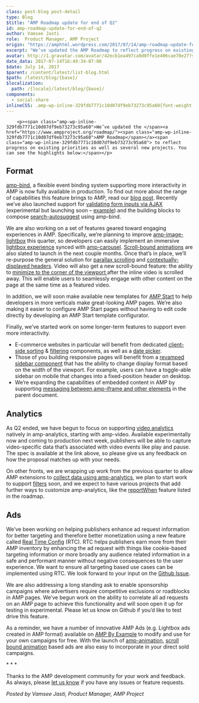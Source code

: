 ```yaml
---
class: post-blog post-detail
type: Blog
$title: "AMP Roadmap update for end of Q2"
id: amp-roadmap-update-for-end-of-q2
author: Vamsee Jasti
role:  Product Manager, AMP Project
origin: "https://amphtml.wordpress.com/2017/07/14/amp-roadmap-update-for-end-of-q2/amp/"
excerpt: "We’ve updated the AMP Roadmap to reflect progress on existing priorities as well as several new projects. You can see the highlights below: Format amp-bind, a flexible event binding system supporting more interactivity in AMP is now fully available in production. To find out more about the range of capabilities this feature brings to AMP, [&#8230;]"
avatar: http://1.gravatar.com/avatar/42ecb1ea497ca9d0ffe1e406cae70e27?s=96&d=identicon&r=G
date_data: 2017-07-14T16:49:34-07:00
$date: July 14, 2017
$parent: /content/latest/list-blog.html
$path: /latest/blog/{base}/
$localization:
  path: /{locale}/latest/blog/{base}/
components:
  - social-share
inlineCSS: .amp-wp-inline-329fdb7771c10d07df9eb73273c95a60{font-weight:400;}.amp-wp-inline-a6ec8840dd8107f0c4f9cbd7d00cece0{text-align:center;}
---
```


<div class="amp-wp-article-content">

		<p><span class="amp-wp-inline-329fdb7771c10d07df9eb73273c95a60">We’ve updated the </span><a href="https://www.ampproject.org/roadmap/"><span class="amp-wp-inline-329fdb7771c10d07df9eb73273c95a60">AMP Roadmap</span></a><span class="amp-wp-inline-329fdb7771c10d07df9eb73273c95a60"> to reflect progress on existing priorities as well as several new projects. You can see the highlights below:</span></p>
<h2><span class="amp-wp-inline-329fdb7771c10d07df9eb73273c95a60">Format</span></h2>
<p><a href="https://www.ampproject.org/docs/reference/components/amp-bind"><span class="amp-wp-inline-329fdb7771c10d07df9eb73273c95a60">amp-bind</span></a><span class="amp-wp-inline-329fdb7771c10d07df9eb73273c95a60">, a flexible event binding system supporting more interactivity in AMP is now fully available in production. To find out more about the range of capabilities this feature brings to AMP, read our </span><a href="https://amphtml.wordpress.com/2017/07/12/amp-bind-brings-flexible-interactivity-to-amp-pages/amp/"><span class="amp-wp-inline-329fdb7771c10d07df9eb73273c95a60">blog post</span></a><span class="amp-wp-inline-329fdb7771c10d07df9eb73273c95a60">. Recently we’ve also launched support for </span><a href="https://www.ampproject.org/docs/reference/components/amp-form#verification-(experimental)"><span class="amp-wp-inline-329fdb7771c10d07df9eb73273c95a60">validating form inputs via AJAX</span></a><span class="amp-wp-inline-329fdb7771c10d07df9eb73273c95a60"> (experimental but launching soon – </span><a href="https://github.com/ampproject/amphtml/blob/fd0cab6ed0b46631a2d4f04de4adb3dc8ffd7162/examples/forms.amp.html"><span class="amp-wp-inline-329fdb7771c10d07df9eb73273c95a60">example</span></a><span class="amp-wp-inline-329fdb7771c10d07df9eb73273c95a60">) and the building blocks to compose </span><a href="https://github.com/ampproject/amphtml/blob/master/examples/autosuggest.amp.html"><span class="amp-wp-inline-329fdb7771c10d07df9eb73273c95a60">search-autosuggest</span></a><span class="amp-wp-inline-329fdb7771c10d07df9eb73273c95a60"> using amp-bind.</span></p>
<p><span class="amp-wp-inline-329fdb7771c10d07df9eb73273c95a60">We are also working on a set of features geared toward engaging experiences in AMP. Specifically, we’re planning to improve </span><a href="https://www.ampproject.org/docs/reference/components/amp-image-lightbox"><span class="amp-wp-inline-329fdb7771c10d07df9eb73273c95a60">amp-image-lightbox</span></a><span class="amp-wp-inline-329fdb7771c10d07df9eb73273c95a60"> this quarter, so developers can easily implement an immersive </span><a href="https://github.com/ampproject/amphtml/issues/4152"><span class="amp-wp-inline-329fdb7771c10d07df9eb73273c95a60">lightbox experience</span></a><span class="amp-wp-inline-329fdb7771c10d07df9eb73273c95a60"> synced with </span><a href="https://www.ampproject.org/docs/reference/components/amp-carousel"><span class="amp-wp-inline-329fdb7771c10d07df9eb73273c95a60">amp-carousel</span></a><span class="amp-wp-inline-329fdb7771c10d07df9eb73273c95a60">. </span><a href="https://github.com/ampproject/amphtml/issues/8411"><span class="amp-wp-inline-329fdb7771c10d07df9eb73273c95a60">Scroll-bound animations</span></a><span class="amp-wp-inline-329fdb7771c10d07df9eb73273c95a60"> are also slated to launch in the next couple months. Once that’s in place, we’ll re-purpose the general solution for </span><a href="https://github.com/ampproject/amphtml/issues/1443"><span class="amp-wp-inline-329fdb7771c10d07df9eb73273c95a60">parallax scrolling</span></a><span class="amp-wp-inline-329fdb7771c10d07df9eb73273c95a60"> and </span><a href="https://github.com/ampproject/amphtml/issues/8268"><span class="amp-wp-inline-329fdb7771c10d07df9eb73273c95a60">contextually-displayed headers</span></a><span class="amp-wp-inline-329fdb7771c10d07df9eb73273c95a60">. Video will also get a new scroll-bound feature: the ability to </span><a href="https://github.com/ampproject/amphtml/issues/8088"><span class="amp-wp-inline-329fdb7771c10d07df9eb73273c95a60">minimize to the corner of the viewport </span></a><span class="amp-wp-inline-329fdb7771c10d07df9eb73273c95a60">after the inline video is scrolled away. This will enable users to seamlessly engage with other content on the page at the same time as a featured video.</span></p>
<p><span class="amp-wp-inline-329fdb7771c10d07df9eb73273c95a60">In addition, we will soon make available new templates for </span><a href="http://ampstart.com"><span class="amp-wp-inline-329fdb7771c10d07df9eb73273c95a60">AMP Start</span></a><span class="amp-wp-inline-329fdb7771c10d07df9eb73273c95a60"> to help developers in more verticals make great-looking AMP pages. We’re also making it easier to configure AMP Start pages without having to edit code directly by developing an AMP Start template configurator.</span></p>
<p><span class="amp-wp-inline-329fdb7771c10d07df9eb73273c95a60">Finally, we’ve started work on some longer-term features to support even more interactivity.</span></p>
<ul><li class="amp-wp-inline-329fdb7771c10d07df9eb73273c95a60"><span class="amp-wp-inline-329fdb7771c10d07df9eb73273c95a60">E-commerce websites in particular will benefit from dedicated </span><a href="https://github.com/ampproject/amphtml/issues/8691"><span class="amp-wp-inline-329fdb7771c10d07df9eb73273c95a60">client-side sorting</span></a><span class="amp-wp-inline-329fdb7771c10d07df9eb73273c95a60"> &amp; </span><a href="https://github.com/ampproject/amphtml/issues/9113"><span class="amp-wp-inline-329fdb7771c10d07df9eb73273c95a60">filtering</span></a><span class="amp-wp-inline-329fdb7771c10d07df9eb73273c95a60"> components, as well as a </span><a href="https://github.com/ampproject/amphtml/issues/6469"><span class="amp-wp-inline-329fdb7771c10d07df9eb73273c95a60">date picker</span></a><span class="amp-wp-inline-329fdb7771c10d07df9eb73273c95a60">. </span></li>
<li class="amp-wp-inline-329fdb7771c10d07df9eb73273c95a60"><span class="amp-wp-inline-329fdb7771c10d07df9eb73273c95a60">Those of you building responsive pages will benefit from a </span><a href="https://github.com/ampproject/amphtml/projects/27#card-3391591"><span class="amp-wp-inline-329fdb7771c10d07df9eb73273c95a60">revamped sidebar component</span></a><span class="amp-wp-inline-329fdb7771c10d07df9eb73273c95a60"> that has the ability to change display format based on the width of the viewport. For example, users can have a toggle-able sidebar on mobile that changes into a fixed-position header on desktop. </span></li>
<li class="amp-wp-inline-329fdb7771c10d07df9eb73273c95a60"><span class="amp-wp-inline-329fdb7771c10d07df9eb73273c95a60">We’re expanding the capabilities of embedded content in AMP by supporting </span><a href="https://github.com/ampproject/amphtml/issues/9074"><span class="amp-wp-inline-329fdb7771c10d07df9eb73273c95a60">messaging between amp-iframe and other elements</span></a><span class="amp-wp-inline-329fdb7771c10d07df9eb73273c95a60"> in the parent document.</span></li>
</ul><h2><span class="amp-wp-inline-329fdb7771c10d07df9eb73273c95a60">Analytics</span></h2>
<p><span class="amp-wp-inline-329fdb7771c10d07df9eb73273c95a60">As Q2 ended, we have begun to focus on supporting </span><a href="https://github.com/ampproject/amphtml/issues/9902"><span class="amp-wp-inline-329fdb7771c10d07df9eb73273c95a60">video analytics</span></a><span class="amp-wp-inline-329fdb7771c10d07df9eb73273c95a60"> natively in amp-analytics, starting with amp-video. Available experimentally now and coming to production next week, publishers will be able to capture video-specific data that’s associated with video events like play and pause. The spec is available at the link above, so please give us any feedback on how the proposal matches up with your needs.</span></p>
<p><span class="amp-wp-inline-329fdb7771c10d07df9eb73273c95a60">On other fronts, we are wrapping up work from the previous quarter to allow AMP extensions to </span><a href="https://github.com/ampproject/amphtml/issues/6417"><span class="amp-wp-inline-329fdb7771c10d07df9eb73273c95a60">collect data using amp-analytics</span></a>, we plan to start work to support<span class="amp-wp-inline-329fdb7771c10d07df9eb73273c95a60"> </span><a href="https://github.com/ampproject/amphtml/issues/2198"><span class="amp-wp-inline-329fdb7771c10d07df9eb73273c95a60">filters</span></a> soon<span class="amp-wp-inline-329fdb7771c10d07df9eb73273c95a60">, and we expect to have various projects that add further ways to customize amp-analytics, like the </span><a href="https://github.com/ampproject/amphtml/issues/8977"><span class="amp-wp-inline-329fdb7771c10d07df9eb73273c95a60">reportWhen</span></a><span class="amp-wp-inline-329fdb7771c10d07df9eb73273c95a60"> feature listed in the roadmap.</span></p>
<h2><span class="amp-wp-inline-329fdb7771c10d07df9eb73273c95a60">Ads</span></h2>
<p><span class="amp-wp-inline-329fdb7771c10d07df9eb73273c95a60">We’ve been working on helping publishers enhance ad request information for better targeting and therefore better monetization using a new feature called </span><a href="https://github.com/ampproject/amphtml/issues/8551"><span class="amp-wp-inline-329fdb7771c10d07df9eb73273c95a60">Real Time Config</span></a><span class="amp-wp-inline-329fdb7771c10d07df9eb73273c95a60"> (RTC). RTC helps publishers earn more from their AMP inventory by enhancing the ad request with things like cookie-based targeting information or more broadly any audience related information in a safe and performant manner without negative consequences to the user experience. We want to ensure all targeting based use cases can be implemented using RTC. We look forward to your input on the </span><a href="https://github.com/ampproject/amphtml/issues/8551"><span class="amp-wp-inline-329fdb7771c10d07df9eb73273c95a60">Github Issue</span></a><span class="amp-wp-inline-329fdb7771c10d07df9eb73273c95a60">.</span></p>
<p><span class="amp-wp-inline-329fdb7771c10d07df9eb73273c95a60">We are also addressing a long standing ask to enable sponsorship campaigns where advertisers require competitive exclusions or roadblocks in AMP pages. We’ve begun work on the ability to correlate all ad requests on an AMP page to achieve this functionality and will soon open it up for testing in experimental. Please let us know on Github if you’d like to test drive this feature. </span></p>
<p><span class="amp-wp-inline-329fdb7771c10d07df9eb73273c95a60">As a reminder, we have a number of innovative AMP Ads (e.g. Lightbox ads created in AMP format) available on </span><a href="https://ampbyexample.com/amp-ads/#amp-ads/experimental_ads"><span class="amp-wp-inline-329fdb7771c10d07df9eb73273c95a60">AMP By Example</span></a><span class="amp-wp-inline-329fdb7771c10d07df9eb73273c95a60"> to modify and use for your own campaigns for free. With the launch of </span><a href="https://github.com/ampproject/amphtml/blob/master/extensions/amp-animation/amp-animation.md"><span class="amp-wp-inline-329fdb7771c10d07df9eb73273c95a60">amp-animation</span></a><span class="amp-wp-inline-329fdb7771c10d07df9eb73273c95a60">, </span><a href="https://ampbyexample.com/amp-ads/experimental_ads/scrollbound_lightbox_ad/preview/"><span class="amp-wp-inline-329fdb7771c10d07df9eb73273c95a60">scroll bound animation</span></a><span class="amp-wp-inline-329fdb7771c10d07df9eb73273c95a60"> based ads are also easy to incorporate in your direct sold campaigns. </span></p>
<p class="amp-wp-inline-a6ec8840dd8107f0c4f9cbd7d00cece0"><span class="amp-wp-inline-329fdb7771c10d07df9eb73273c95a60">* * *</span></p>
<p><span class="amp-wp-inline-329fdb7771c10d07df9eb73273c95a60">Thanks to the AMP development community for your work and feedback. As always, please </span><a href="https://groups.google.com/forum/#!forum/amphtml-discuss"><span class="amp-wp-inline-329fdb7771c10d07df9eb73273c95a60">let us know</span></a><span class="amp-wp-inline-329fdb7771c10d07df9eb73273c95a60"> if you have any issues or feature requests.</span></p>
<p><i><span class="amp-wp-inline-329fdb7771c10d07df9eb73273c95a60">Posted by Vamsee Jasti, Product Manager, AMP Project</span></i></p>
	</div>

	


</div>

